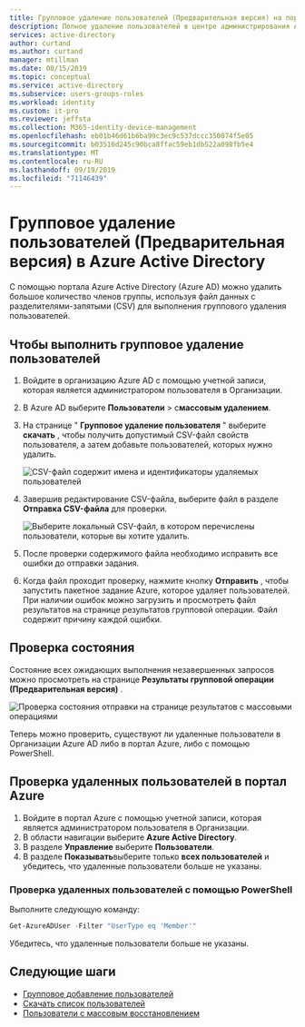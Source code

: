```yaml
---
title: Групповое удаление пользователей (Предварительная версия) на портале Azure Active Directory | Документация Майкрософт
description: Полное удаление пользователей в центре администрирования Azure в Azure Active Directory
services: active-directory
author: curtand
ms.author: curtand
manager: mtillman
ms.date: 08/15/2019
ms.topic: conceptual
ms.service: active-directory
ms.subservice: users-groups-roles
ms.workload: identity
ms.custom: it-pro
ms.reviewer: jeffsta
ms.collection: M365-identity-device-management
ms.openlocfilehash: eb01b46d61b6ba99c3ec9c537dccc350074f5e05
ms.sourcegitcommit: b03516d245c90bca8ffac59eb1db522a098fb5e4
ms.translationtype: MT
ms.contentlocale: ru-RU
ms.lasthandoff: 09/19/2019
ms.locfileid: "71146439"
---
```

# <a name="bulk-delete-users-preview-in-azure-active-directory"></a>Групповое удаление пользователей (Предварительная версия) в Azure Active Directory

С помощью портала Azure Active Directory (Azure AD) можно удалить большое количество членов группы, используя файл данных с разделителями-запятыми (CSV) для выполнения группового удаления пользователей.

## <a name="to-bulk-delete-users"></a>Чтобы выполнить групповое удаление пользователей

1. Войдите в организацию Azure AD с помощью учетной записи, которая является администратором пользователя в Организации.
1. В Azure AD выберите **Пользователи** > с**массовым удалением**.
1. На странице " **Групповое удаление пользователя** " выберите **скачать** , чтобы получить допустимый CSV-файл свойств пользователя, а затем добавьте пользователей, которых нужно удалить.

   ![CSV-файл содержит имена и идентификаторы удаляемых пользователей](./media/users-bulk-delete/delete-csv-file.png)

1. Завершив редактирование CSV-файла, выберите файл в разделе **Отправка CSV-файла** для проверки.

   ![Выберите локальный CSV-файл, в котором перечислены пользователи, которые вы хотите удалить.](./media/users-bulk-delete/bulk-delete.png)

1. После проверки содержимого файла необходимо исправить все ошибки до отправки задания.
1. Когда файл проходит проверку, нажмите кнопку **Отправить** , чтобы запустить пакетное задание Azure, которое удаляет пользователей. При наличии ошибок можно загрузить и просмотреть файл результатов на странице результатов групповой операции. Файл содержит причину каждой ошибки.

## <a name="check-status"></a>Проверка состояния

Состояние всех ожидающих выполнения незавершенных запросов можно просмотреть на странице **Результаты групповой операции (Предварительная версия)** .

   ![Проверка состояния отправки на странице результатов с массовыми операциями](./media/users-bulk-delete/bulk-center.png)

Теперь можно проверить, существуют ли удаленные пользователи в Организации Azure AD либо в портал Azure, либо с помощью PowerShell.

## <a name="verify-deleted-users-in-the-azure-portal"></a>Проверка удаленных пользователей в портал Azure

1. Войдите в портал Azure с помощью учетной записи, которая является администратором пользователя в Организации.
1. В области навигации выберите **Azure Active Directory**.
1. В разделе **Управление** выберите **Пользователи**.
1. В разделе **Показывать**выберите только **всех пользователей** и убедитесь, что удаленные пользователи больше не указаны.

### <a name="verify-deleted-users-with-powershell"></a>Проверка удаленных пользователей с помощью PowerShell

Выполните следующую команду:

``` PowerShell
Get-AzureADUser -Filter "UserType eq 'Member'"
```

Убедитесь, что удаленные пользователи больше не указаны.

## <a name="next-steps"></a>Следующие шаги

- [Групповое добавление пользователей](users-bulk-add.md)
- [Скачать список пользователей](users-bulk-download.md)
- [Пользователи с массовым восстановлением](users-bulk-restore.md)
